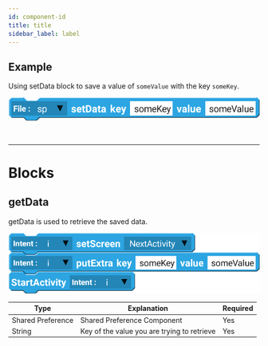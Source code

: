 ```yaml
---
id: component-id
title: title
sidebar_label: label
---
```


## Example

Using setData block to save a value of `someValue` with the key `someKey`.

![example](assets/sharedpreference/example.png)

<br/>

--------------------

# Blocks

## getData

getData is used to retrieve the saved data.

![example](assets/intent/example.png)

| Type              | Explanation                                 | Required |
| ----------------- | ------------------------------------------- | -------- |
| Shared Preference | Shared Preference Component                 | Yes      |
| String            | Key of the value you are trying to retrieve | Yes      |